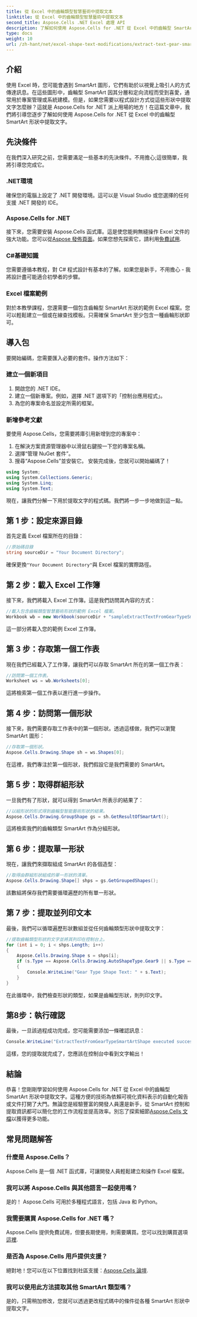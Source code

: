 ```yaml
---
title: 從 Excel 中的齒輪類型智慧藝術中提取文本
linktitle: 從 Excel 中的齒輪類型智慧藝術中提取文本
second_title: Aspose.Cells .NET Excel 處理 API
description: 了解如何使用 Aspose.Cells for .NET 從 Excel 中的齒輪型 SmartArt 中擷取文字。包含逐步指南和程式碼範例。
type: docs
weight: 10
url: /zh-hant/net/excel-shape-text-modifications/extract-text-gear-smart-art-excel/
---
```

## 介紹
使用 Excel 時，您可能會遇到 SmartArt 圖形，它們有助於以視覺上吸引人的方式傳達訊息。在這些圖形中，齒輪型 SmartArt 因其分層和定向流程而受到喜愛，通常用於專案管理或系統建模。但是，如果您需要以程式設計方式從這些形狀中提取文字怎麼辦？這就是 Aspose.Cells for .NET 派上用場的地方！在這篇文章中，我們將引導您逐步了解如何使用 Aspose.Cells for .NET 從 Excel 中的齒輪型 SmartArt 形狀中提取文字。
## 先決條件
在我們深入研究之前，您需要滿足一些基本的先決條件。不用擔心;這很簡單，我將引導您完成它。
### .NET環境
確保您的電腦上設定了 .NET 開發環境。這可以是 Visual Studio 或您選擇的任何支援 .NET 開發的 IDE。
### Aspose.Cells for .NET
接下來，您需要安裝 Aspose.Cells 函式庫。這是使您能夠無縫操作 Excel 文件的強大功能。您可以從[Aspose 發佈頁面](https://releases.aspose.com/cells/net/)。如果您想先探索它，請利用[免費試用](https://releases.aspose.com/).
### C#基礎知識
您需要遵循本教程，對 C# 程式設計有基本的了解。如果您是新手，不用擔心 - 我將設計盡可能適合初學者的步驟。
### Excel 檔案範例
對於本教學課程，您還需要一個包含齒輪型 SmartArt 形狀的範例 Excel 檔案。您可以輕鬆建立一個或在線查找模板。只需確保 SmartArt 至少包含一種齒輪形狀即可。
## 導入包
要開始編碼，您需要匯入必要的套件。操作方法如下：
### 建立一個新項目
1. 開啟您的 .NET IDE。
2. 建立一個新專案。例如，選擇 .NET 選項下的「控制台應用程式」。
3. 為您的專案命名並設定所需的框架。 
### 新增參考文獻
要使用 Aspose.Cells，您需要將庫引用新增到您的專案中：
1. 在解決方案資源管理器中以滑鼠右鍵按一下您的專案名稱。
2. 選擇“管理 NuGet 套件”。
3. 搜尋“Aspose.Cells”並安裝它。
安裝完成後，您就可以開始編碼了！
```csharp
using System;
using System.Collections.Generic;
using System.Linq;
using System.Text;
```
現在，讓我們分解一下用於提取文字的程式碼。我們將一步一步地做到這一點。
## 第 1 步：設定來源目錄
首先定義 Excel 檔案所在的目錄：
```csharp
//原始碼目錄
string sourceDir = "Your Document Directory";
```
確保更換`"Your Document Directory"`與 Excel 檔案的實際路徑。
## 第 2 步：載入 Excel 工作簿
接下來，我們將載入 Excel 工作簿。這是我們訪問其內容的方式：
```csharp
//載入包含齒輪類型智慧藝術形狀的範例 Excel 檔案。
Workbook wb = new Workbook(sourceDir + "sampleExtractTextFromGearTypeSmartArtShape.xlsx");
```
這一部分將載入您的範例 Excel 工作簿。
## 第 3 步：存取第一個工作表
現在我們已經載入了工作簿，讓我們可以存取 SmartArt 所在的第一個工作表：
```csharp
//訪問第一個工作表。
Worksheet ws = wb.Worksheets[0];
```
這將檢索第一個工作表以進行進一步操作。
## 第 4 步：訪問第一個形狀
接下來，我們需要存取工作表中的第一個形狀。透過這樣做，我們可以瀏覽 SmartArt 圖形：
```csharp
//存取第一個形狀。
Aspose.Cells.Drawing.Shape sh = ws.Shapes[0];
```
在這裡，我們專注於第一個形狀，我們假設它是我們需要的 SmartArt。
## 第 5 步：取得群組形狀
一旦我們有了形狀，就可以得到 SmartArt 所表示的結果了：
```csharp
//以組形狀的形式得到齒輪型智能藝術形狀的結果。
Aspose.Cells.Drawing.GroupShape gs = sh.GetResultOfSmartArt();
```
這將檢索我們的齒輪類型 SmartArt 作為分組形狀。
## 第 6 步：提取單一形狀
現在，讓我們來擷取組成 SmartArt 的各個造型：
```csharp
//取得由群組形狀組成的單一形狀的清單。
Aspose.Cells.Drawing.Shape[] shps = gs.GetGroupedShapes();
```
該數組將保存我們需要循環遍歷的所有單一形狀。
## 第 7 步：提取並列印文本
最後，我們可以循環遍歷形狀數組並從任何齒輪類型形狀中提取文字：
```csharp
//提取齒輪類型形狀的文字並將其列印在控制台上。
for (int i = 0; i < shps.Length; i++)
{
    Aspose.Cells.Drawing.Shape s = shps[i];
    if (s.Type == Aspose.Cells.Drawing.AutoShapeType.Gear9 || s.Type == Aspose.Cells.Drawing.AutoShapeType.Gear6)
    {
        Console.WriteLine("Gear Type Shape Text: " + s.Text);
    }
}
```
在此循環中，我們檢查形狀的類型，如果是齒輪型形狀，則列印文字。
## 第8步：執行確認
最後，一旦該過程成功完成，您可能需要添加一條確認訊息：
```csharp
Console.WriteLine("ExtractTextFromGearTypeSmartArtShape executed successfully.");
```
這樣，您的提取就完成了，您應該在控制台中看到文字輸出！
## 結論
恭喜！您剛剛學習如何使用 Aspose.Cells for .NET 從 Excel 中的齒輪型 SmartArt 形狀中提取文字。這種方便的技術為依賴可視化資料表示的自動化報告或文件打開了大門。無論您是經驗豐富的開發人員還是新手，從 SmartArt 控制和提取資訊都可以簡化您的工作流程並提高效率。別忘了探索細節[Aspose.Cells 文檔](https://reference.aspose.com/cells/net/)以獲得更多功能。
## 常見問題解答
### 什麼是 Aspose.Cells？
Aspose.Cells 是一個 .NET 函式庫，可讓開發人員輕鬆建立和操作 Excel 檔案。
### 我可以將 Aspose.Cells 與其他語言一起使用嗎？
是的！ Aspose.Cells 可用於多種程式語言，包括 Java 和 Python。
### 我需要購買 Aspose.Cells for .NET 嗎？
 Aspose.Cells 提供免費試用，但要長期使用，則需要購買。您可以找到購買選項[這裡](https://purchase.aspose.com/buy).
### 是否為 Aspose.Cells 用戶提供支援？
絕對地！您可以在以下位置找到社區支援：[Aspose.Cells 論壇](https://forum.aspose.com/c/cells/9).
### 我可以使用此方法提取其他 SmartArt 類型嗎？
是的，只需稍加修改，您就可以透過更改程式碼中的條件從各種 SmartArt 形狀中提取文字。